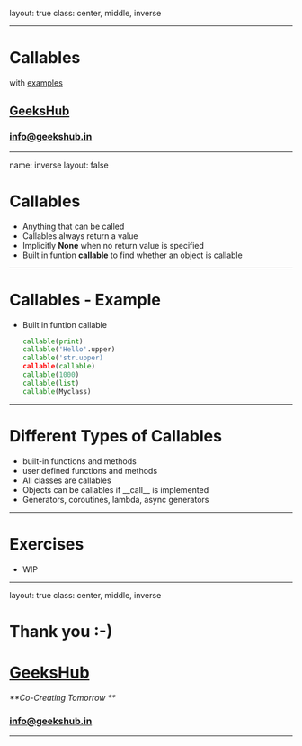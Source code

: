 layout: true
class: center, middle, inverse

---

# Callables
with [examples](callables.ipynb)
## [GeeksHub](http://www.geekshub.in)
### [info@geekshub.in](mailto:info@geekshub.in)

---

name: inverse
layout: false

# Callables
* Anything that can be called
* Callables always return a value
* Implicitly __None__ when no return value is specified
* Built in funtion __callable__ to find whether an object is callable

---

# Callables - Example
* Built in funtion callable
    ```python
    callable(print)
    callable('Hello'.upper)
    callable('str.upper)
    callable(callable)
    callable(1000)
    callable(list)
    callable(Myclass)
    ```

---

# Different Types of Callables
* built-in functions and methods
* user defined functions and methods
* All classes are callables
* Objects can be callables if \_\_call\_\_ is implemented
* Generators, coroutines, lambda, async generators

---

# Exercises

* WIP

---
layout: true
class: center, middle, inverse

# Thank you :-)

# [GeeksHub](http://www.geekshub.in)
_**Co-Creating Tomorrow **_
### [info@geekshub.in](mailto:info@geekshub.in)

---